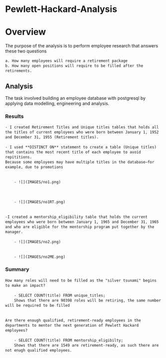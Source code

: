 # Pewlett-Hackard-Analysis

# Overview

The purpose of the analysis is to perform employee research that answers these two questions

    a. How many employees will require a retirement package
    b. How many open positions will require to be filled after the retirements.


## Analysis

The task involved building an employee database with postgresql by applying data modelling, engineering and analysis.


### Results

    - I created Retirement Titles and Unique titles tables that holds all the titles of current employees who were born between January 1, 1952 and December 31, 1955 (Retirement titles).

    - I used **DISTINCT ON** statement to create a table (Unique titles) that contains the most recent title of each employee to avoid repititions. 
    Because some employees may have multiple titles in the database—for example, due to promotions


        - ![](IMAGES/no1.png)
        


        - ![](IMAGES/no1RT.png)


    -I created a mentorship_eligibility table that holds the current employees who were born between January 1, 1965 and December 31, 1965
    and who are eligible for the mentorship program put together by the  manager.

        - ![](IMAGES/no2.png)


        - ![](IMAGES/no2ME.png)


### Summary

    How many roles will need to be filled as the "silver tsunami" begins to make an impact?

        - SELECT COUNT(title) FROM unique_titles;
        Shows that there are 90398 roles will be retiring, the same number will be required to be filled


    Are there enough qualified, retirement-ready employees in the departments to mentor the next generation of Pewlett Hackard employees?

        - SELECT COUNT(title) FROM mentorship_eligibilty;
        Shows that there are 1549 are retirement-ready, as such there are not enugh qualified employees.